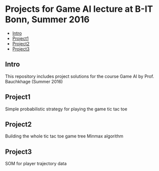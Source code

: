Projects for Game AI lecture at B-IT Bonn, Summer 2016
===============================================

- [Intro](#intro)
- [Project1](#project1)
- [Project2](#project2)
- [Project3](#project3)

Intro
-----
This repository includes project solutions for the course Game AI by Prof. Bauchkhage (Summer 2016)

Project1
-----
Simple probabilistic strategy for playing the game tic tac toe


Project2
-----
Building the whole tic tac toe game tree
Minmax algorithm


Project3
-----
SOM for player trajectory data
